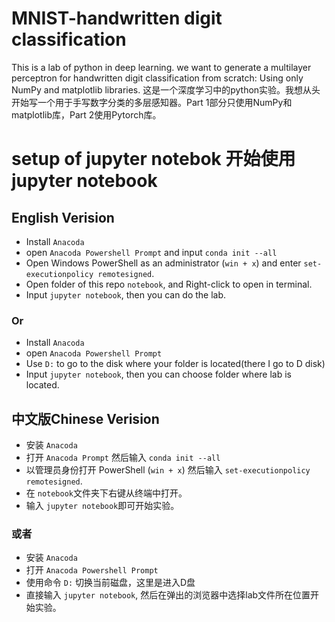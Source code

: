 # MNIST-handwritten digit classification
 This is a lab of python in deep learning. we want to generate a multilayer perceptron for handwritten digit classification from scratch: Using only NumPy and matplotlib libraries.
 这是一个深度学习中的python实验。我想从头开始写一个用于手写数字分类的多层感知器。Part 1部分只使用NumPy和matplotlib库，Part 2使用Pytorch库。
# setup of jupyter notebok 开始使用jupyter notebook
## English Verision
- Install `Anacoda`
- open `Anacoda Powershell Prompt` and input `conda init --all`
- Open Windows PowerShell as an administrator (`win + x`) and enter `set-executionpolicy remotesigned`.
- Open folder of this repo `notebook`, and Right-click to open in terminal.
- Input `jupyter notebook`, then you can do the lab.
### Or
- Install `Anacoda`
- open `Anacoda Powershell Prompt`
- Use `D:` to go to the disk where your folder is located(there I go to D disk) 
- Input `jupyter notebook`, then you can choose folder where lab is located.
## 中文版Chinese Verision
- 安装 `Anacoda`
- 打开 `Anacoda Prompt` 然后输入 `conda init --all`
- 以管理员身份打开 PowerShell (`win + x`) 然后输入 `set-executionpolicy remotesigned`.
- 在 `notebook`文件夹下右键从终端中打开。
- 输入 `jupyter notebook`即可开始实验。
### 或者
- 安装 `Anacoda`
- 打开 `Anacoda Powershell Prompt`
- 使用命令 `D:` 切换当前磁盘，这里是进入D盘 
- 直接输入 `jupyter notebook`, 然后在弹出的浏览器中选择lab文件所在位置开始实验。